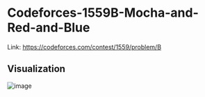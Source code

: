# Codeforces-1559B-Mocha-and-Red-and-Blue
Link: https://codeforces.com/contest/1559/problem/B
## Visualization
![image](https://user-images.githubusercontent.com/51401355/130420528-5e1831fe-b65d-4c55-a4b5-9e003e93a5b2.png)
